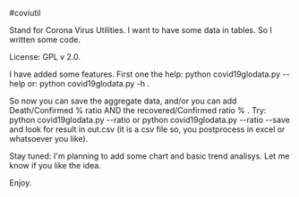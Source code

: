 #coviutil 

Stand for Corona Virus Utilities. I want to have some data in tables. So I written some code. 

License: GPL v 2.0.


I have added some features. First one the help:
python covid19glodata.py --help 
or:
python covid19glodata.py -h . 

So now you can save the aggregate data, and/or you can add Death/Confirmed % ratio AND the recovered/Confirmed ratio % . 
Try:
python covid19glodata.py --ratio 
or
python covid19glodata.py --ratio --save 
and look for result in out.csv (it is a csv file so, you postprocess in excel or whatsoever you like). 

Stay tuned: I'm planning to add some chart and basic trend analisys. Let me know if you like the idea. 

Enjoy. 

